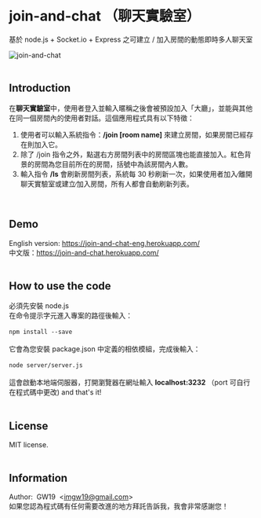 # join-and-chat （聊天實驗室）
基於 node.js + Socket.io + Express 之可建立 / 加入房間的動態即時多人聊天室<br>

![join-and-chat](https://cloud.githubusercontent.com/assets/24193072/26714744/837dccfc-47a5-11e7-86e0-953f63dd9c77.png)<br><br>

## Introduction
在<strong>聊天實驗室</strong>中，使用者登入並輸入暱稱之後會被預設加入「大廳」，並能與其他在同一個房間內的使用者對話。這個應用程式具有以下特徵：<br>

<ol>

<li>使用者可以輸入系統指令：<b>/join [room name]</b> 來建立房間，如果房間已經存在則加入它。</li>

<li>除了 /join 指令之外，點選右方房間列表中的房間區塊也能直接加入。紅色背景的房間為您目前所在的房間，括號中為該房間內人數。</li>

<li>輸入指令 <b>/ls</b> 會刷新房間列表，系統每 30 秒刷新一次，如果使用者加入∕離開聊天實驗室或建立∕加入房間，所有人都會自動刷新列表。</li>

</ol>
<br>

## Demo
English version: <a href='https://join-and-chat-eng.herokuapp.com/' target='_blank'>https://join-and-chat-eng.herokuapp.com/</a><br>
中文版：<a href='https://join-and-chat.herokuapp.com/' target='_blank'>https://join-and-chat.herokuapp.com/<a><br>
<br>

## How to use the code
 必須先安裝 node.js<br>
 在命令提示字元進入專案的路徑後輸入：<br><br>
```npm install --save```<br><br>
它會為您安裝 package.json 中定義的相依模組，完成後輸入：<br><br>
```node server/server.js```<br><br>
這會啟動本地端伺服器，打開瀏覽器在網址輸入 <b>localhost:3232</b> （port 可自行在程式碼中更改) and that's it!<br><br>

## License
MIT license.<br><br>

## Information
Author: &nbsp;GW19 &nbsp;\<imgw19@gmail.com\><br>
如果您認為程式碼有任何需要改進的地方拜託告訴我，我會非常感謝您！ <br><br>

